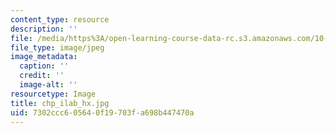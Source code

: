 ```yaml
---
content_type: resource
description: ''
file: /media/https%3A/open-learning-course-data-rc.s3.amazonaws.com/10-492-1-integrated-chemical-engineering-topics-i-process-control-by-design-fall-2004/7302ccc605640f19703fa698b447470a_chp_ilab_hx.jpg
file_type: image/jpeg
image_metadata:
  caption: ''
  credit: ''
  image-alt: ''
resourcetype: Image
title: chp_ilab_hx.jpg
uid: 7302ccc6-0564-0f19-703f-a698b447470a
---
```

